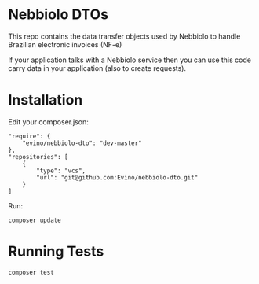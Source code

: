 # Nebbiolo DTOs
This repo contains the data transfer objects used by Nebbiolo to handle Brazilian electronic invoices (NF-e)

If your application talks with a Nebbiolo service then you can use this code carry data in your application (also to create requests).

# Installation
Edit your composer.json:
```
"require": {
    "evino/nebbiolo-dto": "dev-master"
},
"repositories": [
    {
        "type": "vcs",
        "url": "git@github.com:Evino/nebbiolo-dto.git"
    }
]
```
Run:
```
composer update
```

# Running Tests
```
composer test
```

